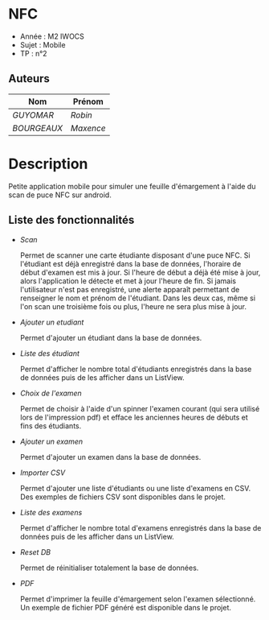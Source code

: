 # NFC

- Année : M2 IWOCS
- Sujet : Mobile
- TP : n°2

## Auteurs

|Nom|Prénom|
|--|--|
| *GUYOMAR* | *Robin*|
| *BOURGEAUX* | *Maxence*|

# Description

Petite application mobile pour simuler une feuille d'émargement à l'aide du scan de puce NFC sur android.

## Liste des fonctionnalités 

* *Scan*
  
  Permet de scanner une carte étudiante disposant d'une puce NFC. Si l'étudiant est déjà enregistré 
  dans la base de données, l'horaire de début d'examen est mis à jour. Si l'heure de début a déjà été mise
  à jour, alors l'application le détecte et met à jour l'heure de fin. Si jamais l'utilisateur n'est 
  pas enregistré, une alerte apparaît permettant de renseigner le nom et prénom de l'étudiant.
  Dans les deux cas, même si l'on scan une troisième fois ou plus, l'heure ne sera plus mise à jour.
  
* *Ajouter un etudiant*
  
  Permet d'ajouter un étudiant dans la base de données.
  
* *Liste des étudiant*
  
  Permet d'afficher le nombre total d'étudiants enregistrés dans la base de données puis de les afficher
  dans un ListView.
  
* *Choix de l'examen*

  Permet de choisir à l'aide d'un spinner l'examen courant (qui sera utilisé lors de l'impression pdf) et efface les anciennes heures de débuts et fins des étudiants. 
  
* *Ajouter un examen*
  
  Permet d'ajouter un examen dans la base de données.

* *Importer CSV*

  Permet d'ajouter une liste d'étudiants ou une liste d'examens en CSV. Des exemples de fichiers CSV sont disponibles dans le projet.
  
* *Liste des examens*
  
  Permet d'afficher le nombre total d'examens enregistrés dans la base de données puis de les afficher
  dans un ListView.
  
* *Reset DB*
  
  Permet de réinitialiser totalement la base de données.
  
* *PDF*

  Permet d'imprimer la feuille d'émargement selon l'examen sélectionné. Un exemple de fichier PDF généré est disponible dans le projet.
